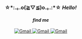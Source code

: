 <div align="center">

<h3>
☆*:.｡.o(≧▽≦)o.｡.:*☆ <i>Hello!</i>
</h3>

#### _find me_

<p>
    <a href="mailto:greasha46@gmail.com">
        <img alt="Gmail" src="https://img.shields.io/badge/Gmail-%23bb001b.svg?&style=for-the-badge&logo=Gmail&logoColor=white"/>
    </a>
    <a href="https://t.me/innerkraiven">
        <img alt="Gmail" src="https://img.shields.io/badge/Telegram-%232ca5e0.svg?&style=for-the-badge&logo=Telegram&logoColor=white"/>
    </a>
    </a>
    <a href="https://vk.com/kingkraiven">
        <img alt="Gmail" src="https://img.shields.io/badge/Vk-%230077ff.svg?&style=for-the-badge&logo=Vk&logoColor=white"/>
    </a>
</p>

</div>
